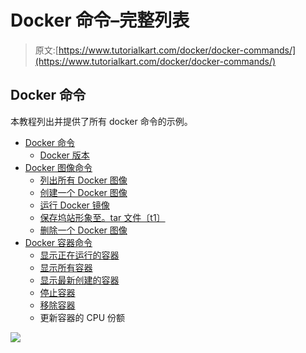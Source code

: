 # Docker 命令–完整列表

> 原文:[https://www.tutorialkart.com/docker/docker-commands/](https://www.tutorialkart.com/docker/docker-commands/)

## Docker 命令

本教程列出并提供了所有 docker 命令的示例。

*   [Docker 命令](#Docker-Commands)
    *   [Docker 版本](#Docker-Version)
*   [Docker 图像命令](#Docker-Image-Commands)
    *   [列出所有 Docker 图像](#List-all-Docker-Images)
    *   [创建一个 Docker 图像](#Create-a-Docker-Image)
    *   [运行 Docker 镜像](#Run-a-Docker-image)
    *   [保存坞站形象至。tar 文件〔t1〕](#Save-Docker-Image-to-tar-file)
    *   [删除一个 Docker 图像](#Remove-a-Docker-image)
*   [Docker 容器命令](#Docker-Container-Commands)
    *   [显示正在运行的容器](#Show-Running-Containers)
    *   [显示所有容器](#Show-All-Containers)
    *   [显示最新创建的容器](#Show-Latest-Created-Container)
    *   [停止容器](#Stop-Container)
    *   [移除容器](#Remove-Container)
    *   更新容器的 CPU 份额

[![](../Images/925da31b32d6bc3827932f6c8afb11bb.png)](https://www.tutorialkart.com/)